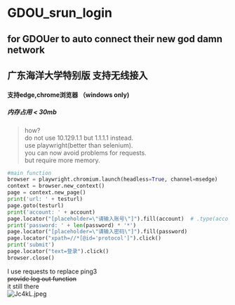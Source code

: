 # GDOU_srun_login
## for GDOUer to auto connect their new god damn network
## 广东海洋大学特别版 支持无线接入
#### 支持edge,chrome浏览器 （windows only)
##### 内存占用 < 30mb
> how?  <br>
  do not use 10.129.1.1 but 1.1.1.1 instead.  <br>
  use playwright(better than selenium).  <br>
  you can now avoid problems for requests.  <br>
  but require more memory.  <br>

```python
#main function
browser = playwright.chromium.launch(headless=True, channel=msedge)
context = browser.new_context()
page = context.new_page()
print('url: ' + testurl)
page.goto(testurl)
print('account: ' + account)
page.locator("[placeholder=\"请输入账号\"]").fill(account)  # .type(account)
print('password: ' + len(password) * '*')
page.locator("[placeholder=\"请输入密码\"]").fill(password)
page.locator("xpath=//*[@id='protocol']").click()
print('submit')
page.locator("text=登录").click()
browser.close()

```
I use requests to replace ping3  <br>
~~provide log out function~~  <br>
it still there  <br>
![Jc4kL.jpeg](https://i.328888.xyz/2023/03/15/Jc4kL.jpeg)
